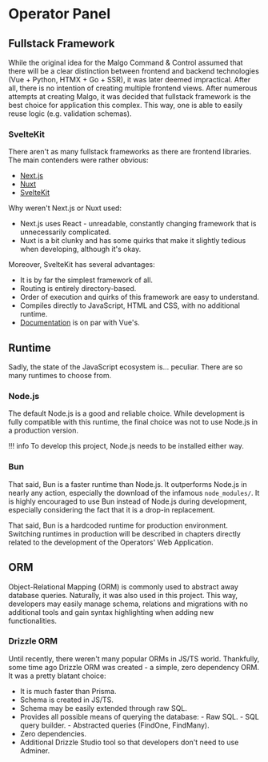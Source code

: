 # Operator Panel

## Fullstack Framework

While the original idea for the Malgo Command & Control assumed that there will be a clear distinction between frontend and backend technologies (Vue + Python, HTMX + Go + SSR), it was later deemed impractical. After all, there is no intention of creating multiple frontend views. After numerous attempts at creating Malgo, it was decided that fullstack framework is the best choice for application this complex. This way, one is able to easily reuse logic (e.g. validation schemas).

### SvelteKit

There aren't as many fullstack frameworks as there are frontend libraries. The main contenders were rather obvious:

- [Next.js](https://nextjs.org/)
- [Nuxt](https://nuxt.com/)
- [SvelteKit](https://kit.svelte.dev/)

Why weren't Next.js or Nuxt used:

- Next.js uses React - unreadable, constantly changing framework that is unnecessarily complicated.
- Nuxt is a bit clunky and has some quirks that make it slightly tedious when developing, although it's okay.

Moreover, SvelteKit has several advantages:

- It is by far the simplest framework of all.
- Routing is entirely directory-based.
- Order of execution and quirks of this framework are easy to understand.
- Compiles directly to JavaScript, HTML and CSS, with no additional runtime.
- [Documentation](https://kit.svelte.dev/docs/introduction) is on par with Vue's.

## Runtime

Sadly, the state of the JavaScript ecosystem is... peculiar. There are so many runtimes to choose from.

### Node.js

The default Node.js is a good and reliable choice. While development is fully compatible with this runtime, the final choice was not to use Node.js in a production version.

!!! info
    To develop this project, Node.js needs to be installed either way.

### Bun

That said, Bun is a faster runtime than Node.js. It outperforms Node.js in nearly any action, especially the download of the infamous `node_modules/`. It is highly encouraged to use Bun instead of Node.js during development, especially considering the fact that it is a drop-in replacement.

That said, Bun is a hardcoded runtime for production environment. Switching runtimes in production will be described in chapters directly related to the development of the Operators' Web Application.

## ORM

Object-Relational Mapping (ORM) is commonly used to abstract away database queries. Naturally, it was also used in this project.
This way, developers may easily manage schema, relations and migrations with no additional tools and gain syntax highlighting when adding new functionalities.

### Drizzle ORM

Until recently, there weren't many popular ORMs in JS/TS world. Thankfully, some time ago Drizzle ORM was created - a simple, zero dependency ORM. It was a pretty blatant choice:

- It is much faster than Prisma.
- Schema is created in JS/TS.
- Schema may be easily extended through raw SQL.
- Provides all possible means of querying the database:
      - Raw SQL.
      - SQL query builder.
      - Abstracted queries (FindOne, FindMany).
- Zero dependencies.
- Additional Drizzle Studio tool so that developers don't need to use Adminer.
